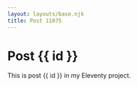 ```yaml
---
layout: layouts/base.njk
title: Post 11075
---
```


# Post {{ id }}

This is post {{ id }} in my Eleventy project.
